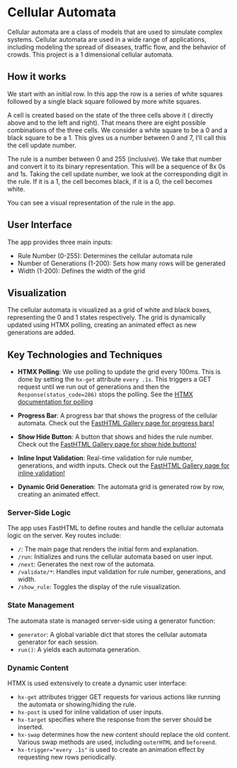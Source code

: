 # Cellular Automata

Cellular automata are a class of models that are used to simulate complex systems. Cellular automata are used in a wide range of applications, including modeling the spread of diseases, traffic flow, and the behavior of crowds. This project is a 1 dimensional cellular automata. 

## How it works

We start with an initial row. In this app the row is a series of white squares followed by a single black square followed by more white squares. 

A cell is created based on the state of the three cells above it ( directly above and to the left and right). That means there are eight possible combinations of the three cells. We consider a white square to be a 0 and a black square to be a 1. This gives us a number between 0 and 7, I'll call this the cell update number.

The rule is a number between 0 and 255 (inclusive). We take that number and convert it to its binary representation. This will be a sequence of 8x 0s and 1s. Taking the cell update number, we look at the corresponding digit in the rule. If it is a 1, the cell becomes black, if it is a 0, the cell becomes white.

You can see a visual representation of the rule in the app. 

## User Interface

The app provides three main inputs:

- Rule Number (0-255): Determines the cellular automata rule
- Number of Generations (1-200): Sets how many rows will be generated
- Width (1-200): Defines the width of the grid

## Visualization

The cellular automata is visualized as a grid of white and black boxes, representing the 0 and 1 states respectively. The grid is dynamically updated using HTMX polling, creating an animated effect as new generations are added.

## Key Technologies and Techniques

* **HTMX Polling**: We use polling to update the grid every 100ms. This is done by setting the `hx-get` attribute `every .1s`. This triggers a GET request until we run out of generations and then the `Response(status_code=286)` stops the polling.  See the [HTMX documentation for polling](https://htmx.org/docs/#polling)

* **Progress Bar**:  A progress bar that shows the progress of the cellular automata.  Check out the [FastHTML Gallery page for progress bars!](https://fasthtml.gallery/widgets/progress_bar/display)

* **Show Hide Button**: A button that shows and hides the rule number.  Check out the [FastHTML Gallery page for show hide buttons!](https://fasthtml.gallery/widgets/show_hide/display)

* **Inline Input Validation**:  Real-time validation for rule number, generations, and width inputs.  Check out the [FastHTML Gallery page for inline validation!](https://fasthtml.gallery/dynamic_user_interface/inline_validation/display)

+ **Dynamic Grid Generation**: The automata grid is generated row by row, creating an animated effect.

### Server-Side Logic

The app uses FastHTML to define routes and handle the cellular automata logic on the server. Key routes include:

- `/`: The main page that renders the initial form and explanation.
- `/run`: Initializes and runs the cellular automata based on user input.
- `/next`: Generates the next row of the automata.
- `/validate/*`: Handles input validation for rule number, generations, and width.
- `/show_rule`: Toggles the display of the rule visualization.

### State Management

The automata state is managed server-side using a generator function:

- `generator`: A global variable dict that stores the cellular automata generator for each session.
- `run()`: A yields each automata generation.

### Dynamic Content

HTMX is used extensively to create a dynamic user interface:

- `hx-get` attributes trigger GET requests for various actions like running the automata or showing/hiding the rule.
- `hx-post` is used for inline validation of user inputs.
- `hx-target` specifies where the response from the server should be inserted.
- `hx-swap` determines how the new content should replace the old content. Various swap methods are used, including `outerHTML` and `beforeend`.
- `hx-trigger="every .1s"` is used to create an animation effect by requesting new rows periodically.





